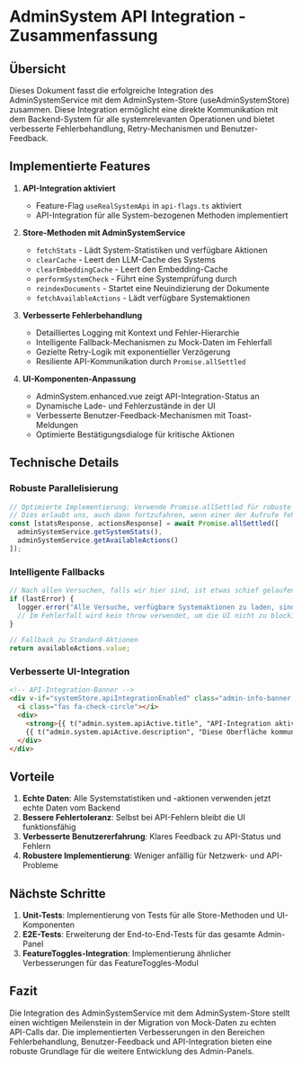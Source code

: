 # AdminSystem API Integration - Zusammenfassung

## Übersicht

Dieses Dokument fasst die erfolgreiche Integration des AdminSystemService mit dem AdminSystem-Store (useAdminSystemStore) zusammen. Diese Integration ermöglicht eine direkte Kommunikation mit dem Backend-System für alle systemrelevanten Operationen und bietet verbesserte Fehlerbehandlung, Retry-Mechanismen und Benutzer-Feedback.

## Implementierte Features

1. **API-Integration aktiviert**
   - Feature-Flag `useRealSystemApi` in `api-flags.ts` aktiviert
   - API-Integration für alle System-bezogenen Methoden implementiert

2. **Store-Methoden mit AdminSystemService**
   - `fetchStats` - Lädt System-Statistiken und verfügbare Aktionen
   - `clearCache` - Leert den LLM-Cache des Systems
   - `clearEmbeddingCache` - Leert den Embedding-Cache
   - `performSystemCheck` - Führt eine Systemprüfung durch
   - `reindexDocuments` - Startet eine Neuindizierung der Dokumente
   - `fetchAvailableActions` - Lädt verfügbare Systemaktionen

3. **Verbesserte Fehlerbehandlung**
   - Detailliertes Logging mit Kontext und Fehler-Hierarchie
   - Intelligente Fallback-Mechanismen zu Mock-Daten im Fehlerfall
   - Gezielte Retry-Logik mit exponentieller Verzögerung
   - Resiliente API-Kommunikation durch `Promise.allSettled`

4. **UI-Komponenten-Anpassung**
   - AdminSystem.enhanced.vue zeigt API-Integration-Status an
   - Dynamische Lade- und Fehlerzustände in der UI
   - Verbesserte Benutzer-Feedback-Mechanismen mit Toast-Meldungen
   - Optimierte Bestätigungsdialoge für kritische Aktionen

## Technische Details

### Robuste Parallelisierung

```typescript
// Optimierte Implementierung: Verwende Promise.allSettled für robuste parallele API-Aufrufe
// Dies erlaubt uns, auch dann fortzufahren, wenn einer der Aufrufe fehlschlägt
const [statsResponse, actionsResponse] = await Promise.allSettled([
  adminSystemService.getSystemStats(),
  adminSystemService.getAvailableActions()
]);
```

### Intelligente Fallbacks

```typescript
// Nach allen Versuchen, falls wir hier sind, ist etwas schief gelaufen
if (lastError) {
  logger.error("Alle Versuche, verfügbare Systemaktionen zu laden, sind fehlgeschlagen", lastError);
  // Im Fehlerfall wird kein throw verwendet, um die UI nicht zu blockieren
}

// Fallback zu Standard-Aktionen
return availableActions.value;
```

### Verbesserte UI-Integration

```html
<!-- API-Integration-Banner -->
<div v-if="systemStore.apiIntegrationEnabled" class="admin-info-banner admin-info-banner--success">
  <i class="fas fa-check-circle"></i>
  <div>
    <strong>{{ t("admin.system.apiActive.title", "API-Integration aktiv:") }}</strong>
    {{ t("admin.system.apiActive.description", "Diese Oberfläche kommuniziert direkt mit dem Backend-System...") }}
  </div>
</div>
```

## Vorteile

1. **Echte Daten**: Alle Systemstatistiken und -aktionen verwenden jetzt echte Daten vom Backend
2. **Bessere Fehlertoleranz**: Selbst bei API-Fehlern bleibt die UI funktionsfähig
3. **Verbesserte Benutzererfahrung**: Klares Feedback zu API-Status und Fehlern
4. **Robustere Implementierung**: Weniger anfällig für Netzwerk- und API-Probleme

## Nächste Schritte

1. **Unit-Tests**: Implementierung von Tests für alle Store-Methoden und UI-Komponenten
2. **E2E-Tests**: Erweiterung der End-to-End-Tests für das gesamte Admin-Panel
3. **FeatureToggles-Integration**: Implementierung ähnlicher Verbesserungen für das FeatureToggles-Modul

## Fazit

Die Integration des AdminSystemService mit dem AdminSystem-Store stellt einen wichtigen Meilenstein in der Migration von Mock-Daten zu echten API-Calls dar. Die implementierten Verbesserungen in den Bereichen Fehlerbehandlung, Benutzer-Feedback und API-Integration bieten eine robuste Grundlage für die weitere Entwicklung des Admin-Panels.